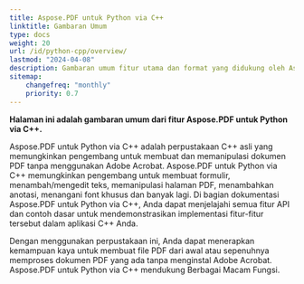 ```yaml
---
title: Aspose.PDF untuk Python via C++
linktitle: Gambaran Umum
type: docs
weight: 20
url: /id/python-cpp/overview/
lastmod: "2024-04-08"
description: Gambaran umum fitur utama dan format yang didukung oleh Aspose.PDF untuk Python via C++, serta panduan instalasi dan lisensi perpustakaan.
sitemap:
    changefreq: "monthly"
    priority: 0.7
---
```


**Halaman ini adalah gambaran umum dari fitur Aspose.PDF untuk Python via C++.**

Aspose.PDF untuk Python via C++ adalah perpustakaan C++ asli yang memungkinkan pengembang untuk membuat dan memanipulasi dokumen PDF tanpa menggunakan Adobe Acrobat. Aspose.PDF untuk Python via C++ memungkinkan pengembang untuk membuat formulir, menambah/mengedit teks, memanipulasi halaman PDF, menambahkan anotasi, menangani font khusus dan banyak lagi. Di bagian dokumentasi Aspose.PDF untuk Python via C++, Anda dapat menjelajahi semua fitur API dan contoh dasar untuk mendemonstrasikan implementasi fitur-fitur tersebut dalam aplikasi C++ Anda.

Dengan menggunakan perpustakaan ini, Anda dapat menerapkan kemampuan kaya untuk membuat file PDF dari awal atau sepenuhnya memproses dokumen PDF yang ada tanpa menginstal Adobe Acrobat.
 Aspose.PDF untuk Python via C++ mendukung Berbagai Macam Fungsi.